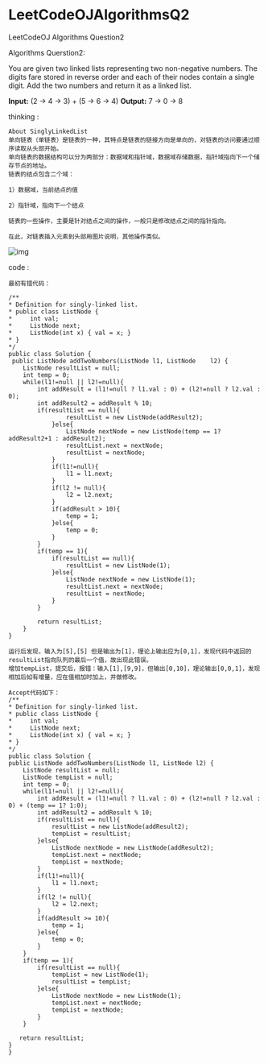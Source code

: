 # LeetCodeOJAlgorithmsQ2
LeetCodeOJ Algorithms Question2

Algorithms Querstion2:

You are given two linked lists representing two non-negative numbers. The digits fare stored in reverse order and each of their nodes contain a single digit. Add the two numbers and return it as a linked list.

**Input:** (2 -> 4 -> 3) + (5 -> 6 -> 4)
**Output:** 7 -> 0 -> 8

thinking :

	About SinglyLinkedList
	单向链表（单链表）是链表的一种，其特点是链表的链接方向是单向的，对链表的访问要通过顺序读取从头部开始。
	单向链表的数据结构可以分为两部分：数据域和指针域，数据域存储数据，指针域指向下一个储存节点的地址。
	链表的结点包含二个域：

	1）数据域，当前结点的值

	2）指针域，指向下一个结点
	
	链表的一些操作，主要是针对结点之间的操作，一般只是修改结点之间的指针指向。

	在此，对链表插入元素到头部用图片说明，其他操作类似。
	
![img](https://upload.wikimedia.org/wikipedia/commons/4/45/Link_zh.png "desc")

	
code :

	最初有错代码：
	
	/**
 	* Definition for singly-linked list.
 	* public class ListNode {
 	*     int val;
 	*     ListNode next;
 	*     ListNode(int x) { val = x; }
 	* }
 	*/
	public class Solution {
   	 public ListNode addTwoNumbers(ListNode l1, ListNode 	l2) {
        ListNode resultList = null;
        int temp = 0;
        while(l1!=null || l2!=null){
            int addResult = (l1!=null ? l1.val : 0) + (l2!=null ? l2.val : 0);
            int addResult2 = addResult % 10;
            if(resultList == null){
                	resultList = new ListNode(addResult2);
            	}else{
                	ListNode nextNode = new ListNode(temp == 1? addResult2+1 : addResult2);
                	resultList.next = nextNode;
                	resultList = nextNode;
            	}
            	if(l1!=null){
                	l1 = l1.next;
            	}
            	if(l2 != null){
                	l2 = l2.next;
            	}
            	if(addResult > 10){
                	temp = 1;
            	}else{
                	temp = 0;
            	}
        	}
        	if(temp == 1){
            	if(resultList == null){
                	resultList = new ListNode(1);
            	}else{
                	ListNode nextNode = new ListNode(1);
                	resultList.next = nextNode;
                	resultList = nextNode;
            	}
        	}
        
        	return resultList;
    	}
	}
	
	运行后发现，输入为[5],[5] 但是输出为[1]，理论上输出应为[0,1]，发现代码中返回的resultList指向队列的最后一个值，故出现此错误。
	增加tempList，提交后，报错：输入[1],[9,9]，但输出[0,10]，理论输出[0,0,1]，发现相加后如有增量，应在值相加时加上，并做修改。
	
	Accept代码如下：
	/**
 	* Definition for singly-linked list.
 	* public class ListNode {
 	*     int val;
 	*     ListNode next;
 	*     ListNode(int x) { val = x; }
 	* }
 	*/
	public class Solution {
    public ListNode addTwoNumbers(ListNode l1, ListNode l2) {
        ListNode resultList = null;
        ListNode tempList = null;
        int temp = 0;
        while(l1!=null || l2!=null){
            int addResult = (l1!=null ? l1.val : 0) + (l2!=null ? l2.val : 0) + (temp == 1? 1:0);
            int addResult2 = addResult % 10;
            if(resultList == null){
                resultList = new ListNode(addResult2);
                tempList = resultList;
            }else{
                ListNode nextNode = new ListNode(addResult2);
                tempList.next = nextNode;
                tempList = nextNode;
            }
            if(l1!=null){
                l1 = l1.next;
            }
            if(l2 != null){
                l2 = l2.next;
            }
            if(addResult >= 10){
                temp = 1;
            }else{
                temp = 0;
            }
        }
        if(temp == 1){
            if(resultList == null){
                tempList = new ListNode(1);
                resultList = tempList;
            }else{
                ListNode nextNode = new ListNode(1);
                tempList.next = nextNode;
                tempList = nextNode;
            }
        }
        
       return resultList;
    }
	}

